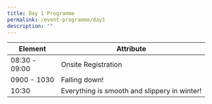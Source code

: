```yaml
---
title: Day 1 Programme
permalink: /event-programme/day1
description: ""
---
```

| Element | Attribute                                    |
| ------- | ---------                                    |
| 08:30 - <br>09:00   | Onsite Registration                        |
| 0900 - 1030    | Falling down!                                |
| 10:30     | Everything is smooth and slippery in winter! |


	
	